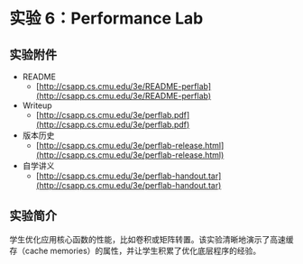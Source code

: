 # 实验 6：Performance Lab

## 实验附件

* README
  * [http://csapp.cs.cmu.edu/3e/README-perflab](http://csapp.cs.cmu.edu/3e/README-perflab)
* Writeup
  * [http://csapp.cs.cmu.edu/3e/perflab.pdf](http://csapp.cs.cmu.edu/3e/perflab.pdf)
* 版本历史
  * [http://csapp.cs.cmu.edu/3e/perflab-release.html](http://csapp.cs.cmu.edu/3e/perflab-release.html)
* 自学讲义
  * [http://csapp.cs.cmu.edu/3e/perflab-handout.tar](http://csapp.cs.cmu.edu/3e/perflab-handout.tar)

## 实验简介

学生优化应用核心函数的性能，比如卷积或矩阵转置。该实验清晰地演示了高速缓存（cache memories）的属性，并让学生积累了优化底层程序的经验。


